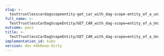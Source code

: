 ```yaml
---
slug: >-
  testtrustlesscardagscopeentity-get_car_with_dag-scope-entity_of_a_unixfs_file_(accept_header)
full_name: >-
  TestTrustlessCarDagScopeEntity/GET_CAR_with_dag-scope=entity_of_a_UnixFS_file_(Accept_Header)
outcome: pass
title: >-
  TestTrustlessCarDagScopeEntity/GET_CAR_with_dag-scope=entity_of_a_UnixFS_file_(Accept_Header)
implementation_id: kubo
version: dev-44b0eaa-dirty
---
```



